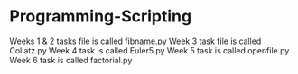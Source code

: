 # Programming-Scripting

Weeks 1 & 2 tasks file is called fibname.py
Week 3 task file is called Collatz.py
Week 4 task is called Euler5.py
Week 5 task is called openfile.py
Week 6 task is called factorial.py
